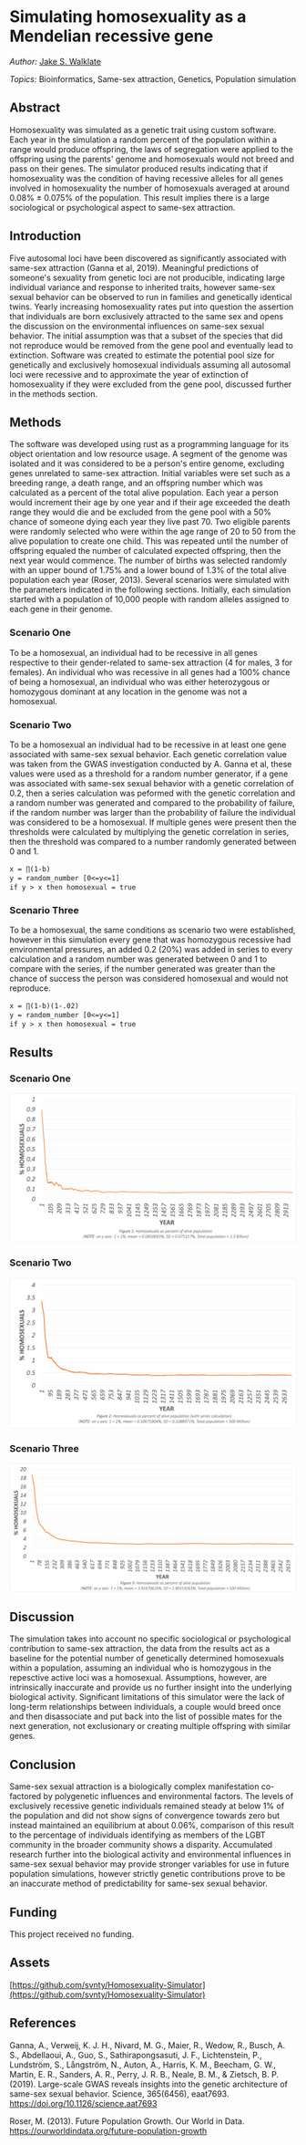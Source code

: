 # Simulating homosexuality as a Mendelian recessive gene
*Author:* [Jake S. Walklate](https://www.linkedin.com/in/svnty)

*Topics:* Bioinformatics, Same-sex attraction, Genetics, Population simulation

## Abstract

Homosexuality was simulated as a genetic trait using custom software. Each year in the simulation a random percent of the population within a range would produce offspring, the laws of segregation were applied to the offspring using the parents' genome and homosexuals would not breed and pass on their genes. The simulator produced results indicating that if homosexuality was the condition of having recessive alleles for all genes involved in homosexuality the number of homosexuals averaged at around 0.08% ± 0.075% of the population. This result implies there is a large sociological or psychological aspect to same-sex attraction. 

## Introduction

Five autosomal loci have been discovered as significantly associated with same-sex attraction (Ganna et al, 2019). Meaningful predictions of someone's sexuality from genetic loci are not producible, indicating large individual variance and response to inherited traits, however same-sex sexual behavior can be observed to run in families and genetically identical twins. Yearly increasing homosexuality rates put into question the assertion that individuals are born exclusively attracted to the same sex and opens the discussion on the environmental influences on same-sex sexual behavior. The initial assumption was that a subset of the species that did not reproduce would be removed from the gene pool and eventually lead to extinction. Software was created to estimate the potential pool size for genetically and exclusively homosexual individuals assuming all autosomal loci were recessive and to approximate the year of extinction of homosexuality if they were excluded from the gene pool, discussed further in the methods section.

## Methods

The software was developed using rust as a programming language for its object orientation and low resource usage. A segment of the genome was isolated and it was considered to be a person's entire genome, excluding genes unrelated to same-sex attraction. Initial variables were set such as a breeding range, a death range, and an offspring number which was calculated as a percent of the total alive population. Each year a person would increment their age by one year and if their age exceeded the death range they would die and be excluded from the gene pool with a 50% chance of someone dying each year they live past 70. Two eligible parents were randomly selected who were within the age range of 20 to 50 from the alive population to create one child. This was repeated until the number of offspring equaled the number of calculated expected offspring, then the next year would commence. The number of births was selected randomly with an upper bound of 1.75% and a lower bound of 1.3% of the total alive population each year (Roser, 2013). Several scenarios were simulated with the parameters indicated in the following sections. Initially, each simulation started with a population of 10,000 people with random alleles assigned to each gene in their genome.

### Scenario One

To be a homosexual, an individual had to be recessive in all genes respective to their gender-related to same-sex attraction (4 for males, 3 for females). An individual who was recessive in all genes had a 100% chance of being a homosexual, an individual who was either heterozygous or homozygous dominant at any location in the genome was not a homosexual.

### Scenario Two

To be a homosexual an individual had to be recessive in at least one gene associated with same-sex sexual behavior. Each genetic correlation value was taken from the GWAS investigation conducted by A. Ganna et al, these values were used as a threshold for a random number generator, if a gene was associated with same-sex sexual behavior with a genetic correlation of 0.2, then a series calculation was peformed with the genetic correlation and a random number was generated and compared to the probability of failure, if the random number was larger than the probability of failure the individual was considered to be a homosexual. If multiple genes were present then the thresholds were calculated by multiplying the genetic correlation in series, then the threshold was compared to a number randomly generated between 0 and 1.


```
x = ∏(1-b)
y = random_number [0<=y<=1]
if y > x then homosexual = true
```


### Scenario Three

To be a homosexual, the same conditions as scenario two were established, however in this simulation every gene that was homozygous recessive had environmental pressures, an added 0.2 (20%) was added in series to every calculation and a random number was generated between 0 and 1 to compare with the series, if the number generated was greater than the chance of success the person was considered homosexual and would not reproduce.

```
x = ∏(1-b)(1-.02)
y = random_number [0<=y<=1]
if y > x then homosexual = true
```

## Results

### Scenario One

![1.3 Billion people, no chance of homosexual breeding](/results/scenario_1/1_3billion_percent.png?raw=true)

### Scenario Two

![500 Million people, no chance of homosexual breeding](/results/scenario_2/500m_percent.png?raw=true)

### Scenario Three

![500 Million people, no chance of homosexual breeding](/results/scenario_3/500m_percent.png?raw=true)

## Discussion

The simulation takes into account no specific sociological or psychological contribution to same-sex attraction, the data from the results act as a baseline for the potential number of genetically determined homosexuals within a population, assuming an individual who is homozygous in the repesctive active loci was a homosexual. Assumptions, however, are intrinsically inaccurate and provide us no further insight into the underlying biological activity. Significant limitations of this simulator were the lack of long-term relationships between individuals, a couple would breed once and then disassociate and put back into the list of possible mates for the next generation, not exclusionary or creating multiple offspring with similar genes. 

## Conclusion

Same-sex sexual attraction is a biologically complex manifestation co-factored by polygenetic influences and environmental factors. The levels of exclusively recessive genetic individuals remained steady at below 1% of the population and did not show signs of convergence towards zero but instead maintained an equilibrium at about 0.06%, comparison of this result to the percentage of individuals identifying as members of the LGBT community in the broader community shows a disparity. Accumulated research further into the biological activity and environmental influences in same-sex sexual behavior may provide stronger variables for use in future population simulations, however strictly genetic contributions prove to be an inaccurate method of predictability for same-sex sexual behavior.

## Funding

This project received no funding.

## Assets 
[https://github.com/svnty/Homosexuality-Simulator](https://github.com/svnty/Homosexuality-Simulator)

## References
Ganna, A., Verweij, K. J. H., Nivard, M. G., Maier, R., Wedow, R., Busch, A. S., Abdellaoui, A., Guo, S., Sathirapongsasuti, J. F., Lichtenstein, P., Lundström, S., Långström, N., Auton, A., Harris, K. M., Beecham, G. W., Martin, E. R., Sanders, A. R., Perry, J. R. B., Neale, B. M., & Zietsch, B. P. (2019). Large-scale GWAS reveals insights into the genetic architecture of same-sex sexual behavior. Science, 365(6456), eaat7693. https://doi.org/10.1126/science.aat7693

Roser, M. (2013). Future Population Growth. Our World in Data. https://ourworldindata.org/future-population-growth